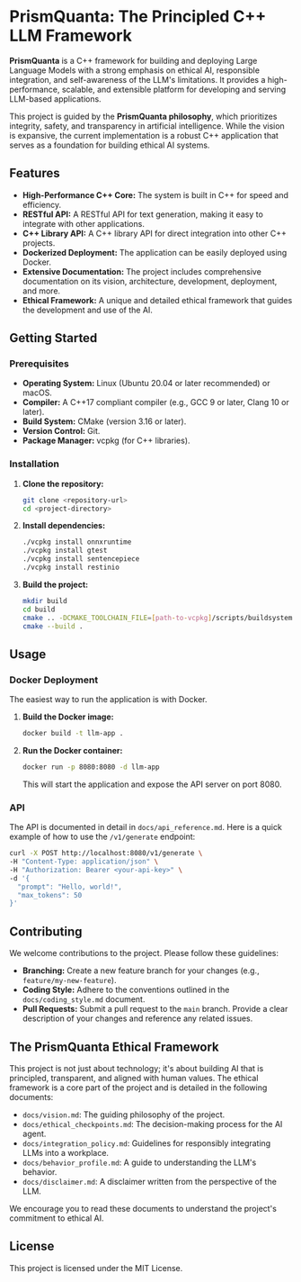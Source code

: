 # PrismQuanta: The Principled C++ LLM Framework

**PrismQuanta** is a C++ framework for building and deploying Large Language Models with a strong emphasis on ethical AI, responsible integration, and self-awareness of the LLM's limitations. It provides a high-performance, scalable, and extensible platform for developing and serving LLM-based applications.

This project is guided by the **PrismQuanta philosophy**, which prioritizes integrity, safety, and transparency in artificial intelligence. While the vision is expansive, the current implementation is a robust C++ application that serves as a foundation for building ethical AI systems.

## Features

*   **High-Performance C++ Core:** The system is built in C++ for speed and efficiency.
*   **RESTful API:** A RESTful API for text generation, making it easy to integrate with other applications.
*   **C++ Library API:** A C++ library API for direct integration into other C++ projects.
*   **Dockerized Deployment:** The application can be easily deployed using Docker.
*   **Extensive Documentation:** The project includes comprehensive documentation on its vision, architecture, development, deployment, and more.
*   **Ethical Framework:** A unique and detailed ethical framework that guides the development and use of the AI.

## Getting Started

### Prerequisites

*   **Operating System:** Linux (Ubuntu 20.04 or later recommended) or macOS.
*   **Compiler:** A C++17 compliant compiler (e.g., GCC 9 or later, Clang 10 or later).
*   **Build System:** CMake (version 3.16 or later).
*   **Version Control:** Git.
*   **Package Manager:** vcpkg (for C++ libraries).

### Installation

1.  **Clone the repository:**
    ```bash
    git clone <repository-url>
    cd <project-directory>
    ```

2.  **Install dependencies:**
    ```bash
    ./vcpkg install onnxruntime
    ./vcpkg install gtest
    ./vcpkg install sentencepiece
    ./vcpkg install restinio
    ```

3.  **Build the project:**
    ```bash
    mkdir build
    cd build
    cmake .. -DCMAKE_TOOLCHAIN_FILE=[path-to-vcpkg]/scripts/buildsystems/vcpkg.cmake
    cmake --build .
    ```

## Usage

### Docker Deployment

The easiest way to run the application is with Docker.

1.  **Build the Docker image:**
    ```bash
    docker build -t llm-app .
    ```

2.  **Run the Docker container:**
    ```bash
    docker run -p 8080:8080 -d llm-app
    ```
    This will start the application and expose the API server on port 8080.

### API

The API is documented in detail in `docs/api_reference.md`. Here is a quick example of how to use the `/v1/generate` endpoint:

```bash
curl -X POST http://localhost:8080/v1/generate \
-H "Content-Type: application/json" \
-H "Authorization: Bearer <your-api-key>" \
-d '{
  "prompt": "Hello, world!",
  "max_tokens": 50
}'
```

## Contributing

We welcome contributions to the project. Please follow these guidelines:

*   **Branching:** Create a new feature branch for your changes (e.g., `feature/my-new-feature`).
*   **Coding Style:** Adhere to the conventions outlined in the `docs/coding_style.md` document.
*   **Pull Requests:** Submit a pull request to the `main` branch. Provide a clear description of your changes and reference any related issues.

## The PrismQuanta Ethical Framework

This project is not just about technology; it's about building AI that is principled, transparent, and aligned with human values. The ethical framework is a core part of the project and is detailed in the following documents:

*   `docs/vision.md`: The guiding philosophy of the project.
*   `docs/ethical_checkpoints.md`: The decision-making process for the AI agent.
*   `docs/integration_policy.md`: Guidelines for responsibly integrating LLMs into a workplace.
*   `docs/behavior_profile.md`: A guide to understanding the LLM's behavior.
*   `docs/disclaimer.md`: A disclaimer written from the perspective of the LLM.

We encourage you to read these documents to understand the project's commitment to ethical AI.

## License

This project is licensed under the MIT License.
